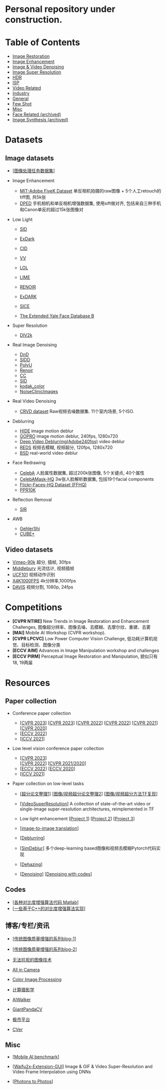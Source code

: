 # Personal repository under construction.

# Table of Contents
- <a href='ImageRestoration.md'> Image Restoration </a>
- <a href='ImageEnhancement.md'> Image Enhancement </a>
- <a href='Denoising.md'> Image & Video Denoising </a>
- <a href='SuperResolution.md'> Image Super Resolution </a>
- <a href='HDR.md'> HDR </a>
- <a href='ISP.md'> ISP </a>
- <a href='VideoRelated.md'> Video Related </a>
- <a href='Industry.md'> Industry</a>
- <a href='General.md'> General </a>
- <a href='FewShot.md'> Few Shot</a>
- <a href='Misc.md'> Misc </a>
- <a href='FaceRelated.md'> Face Related (archived) </a>
- <a href='ImageSynthesis.md'> Image Synthesis (archived)</a>




# Datasets
## Image datasets

- [[图像处理任务数据集](https://github.com/daooshee/Image-Processing-Datasets)]

- Image Enhancement
    - [MIT-Adobe FiveK Dataset](https://data.csail.mit.edu/graphics/fivek/) 单反相机拍摄的raw图像 + 5个人工retouch的tiff图, 共5k张 <Br>
    - [DPED](http://people.ee.ethz.ch/~ihnatova/) 手机相机和单反相机增强数据集, 使用sift做对齐, 包括来自三种手机和Canon单反的超过15k张图像对 <Br>

- Low Light
    - [SID](http://vladlen.info/publications/learning-see-dark/)  <Br>
    - [ExDark](https://github.com/cs-chan/Exclusively-Dark-Image-Dataset) <Br>

    - [CID](https://github.com/505030475/ExtremeLowLight) <Br>
    - [VV](https://sites.google.com/site/vonikakis/datasets)  <Br>
    - [LOL](https://daooshee.github.io/BMVC2018website/)  <Br>
    - [LIME](http://cs.tju.edu.cn/orgs/vision/~xguo/LIME.htm)  <Br>
    - [RENOIR](http://adrianbarburesearch.blogspot.com/p/renoir-dataset.html)
    - [ExDARK](https://github.com/cs-chan/Exclusively-Dark-Image-Dataset) <Br>
    - [SICE](https://github.com/csjcai/SICE) <Br>
    - [The Extended Yale Face Database B](http://vision.ucsd.edu/~iskwak/ExtYaleDatabase/ExtYaleB.html) <Br>

- Super Resolution
    - [DIV2k](https://data.vision.ee.ethz.ch/cvl/DIV2K/)  <Br>

- Real Image Denoising
    - [DnD](https://noise.visinf.tu-darmstadt.de/)  <Br>
    - [SIDD](https://www.eecs.yorku.ca/~kamel/sidd/) <Br>
    - [PolyU](https://github.com/csjunxu/PolyU-Real-World-Noisy-Images-Dataset) <Br>
    - [Renoir](http://ani.stat.fsu.edu/~abarbu/Renoir.html) <Br>
    - [CC](http://snam.ml/research/ccnoise) <Br>
    - [SID](http://cchen156.web.engr.illinois.edu/SID.html) <Br>
    - [kodak_color](http://r0k.us/graphics/kodak/) <Br>
    - [NoiseClinicImages](http://demo.ipol.im/demo/125/input_select?044_solvay_1927.x=63&044_solvay_1927.y=68) <Br>

- Real Video Denoising
    - [CRVD dataset](https://github.com/cao-cong/RViDeNet) Raw视频去噪数据集. 11个室内场景, 5个ISO.  <Br>

- Deblurring
    - [HIDE](https://github.com/joanshen0508/HA_deblur) image motion deblur <Br>
    - [GOPRO](https://github.com/SeungjunNah/DeepDeblur_release) image motion deblur, 240fps, 1280x720 <Br>
    - [Deep Video Deblurring(Adobe240fps)](http://www.cs.ubc.ca/labs/imager/tr/2017/DeepVideoDeblurring/#dataset) video deblur <Br>
    - [REDS](https://seungjunnah.github.io/Datasets/reds) 视频去模糊, 视频超分, 120fps, 1280x720<Br>
    - [BSD](https://github.com/zzh-tech/ESTRNN) real-world video deblur <Br>

- Face Redrawing
    - [CelebA](http://mmlab.ie.cuhk.edu.hk/projects/CelebA.html) 人脸属性数据集, 超过200k张图像, 5个关键点, 40个属性 <Br>
    - [CelebAMask-HQ](https://github.com/switchablenorms/CelebAMask-HQ) 3w张人脸解析数据集, 包括19个facial components <Br>
    - [Flickr-Faces-HQ Dataset (FFHQ)](https://github.com/NVlabs/ffhq-dataset) <Br>
    - [PPR10K](https://github.com/csjliang/PPR10K) <Br>

- Reflection Removal
    - [SIR](https://sir2data.github.io/) <Br>

- AWB
    - [GehlerShi](https://www2.cs.sfu.ca/~colour/data/shi_gehler/) <Br>
    - [CUBE+](https://ipg.fer.hr/ipg/resources/color_constancy) <Br>

## Video datasets
- [Vimeo-90k](http://toflow.csail.mit.edu/) 超分, 插帧,  30fps  <Br>
- [Middlebury](https://vision.middlebury.edu/flow/) 光流估计, 视频插帧 <Br>
- [UCF101](https://www.crcv.ucf.edu/data/UCF101.php) 视频动作识别  <Br>
- [X4K1000FPS](https://github.com/JihyongOh/XVFI) 4k分辨率,1000fps <Br>
- [DAVIS](https://davischallenge.org/index.html) 视频分割, 1080p, 24fps <Br>







# Competitions
- **[CVPR NTIRE]** New Trends in Image Restoration and Enhancement Challenges, 图像超分辨率、图像去噪、去模糊、去摩尔纹、重建、去雾 <Br>
- **[MAI]** Mobile AI Workshop (CVPR workshop). <Br>
- **[CVPR LPCVC]** Low Power Computer Vision Challenge, 低功耗计算机视觉、目标检测、图像分类 <Br>
- **[ECCV AIM]** Advances in Image Manipulation workshop and challenges <Br>
- **[ECCV PIRM]** Perceptual Image Restoration and Manipulation, 貌似只有18, 19两届 <Br>



# Resources
## Paper collection
- Conference paper collection
    - [[CVPR 2023](https://github.com/extreme-assistant/CVPR2023-Paper-Code-Interpretation/blob/master/CVPR2023.md)] 
    [[CVPR 2023](https://github.com/amusi/CVPR2023-Papers-with-Code)] 
    [[CVPR 2022](https://github.com/extreme-assistant/CVPR2022-Paper-Code-Interpretation)] 
    [[CVPR 2022](https://github.com/amusi/CVPR2022-Papers-with-Code)] 
    [[CVPR 2021](https://github.com/52CV/CVPR-2021-Papers)] 
    [[CVPR 2020](https://github.com/extreme-assistant/CVPR2020-Paper-Code-Interpretation)]
    - [[ECCV 2022](https://github.com/extreme-assistant/ECCV2022-Paper-Code-Interpretation)]
    - [[ICCV 2021](https://github.com/extreme-assistant/ICCV2021-Paper-Code-Interpretation/blob/master/ICCV2021.md)] 

- Low level vision conference paper collection
    - [[CVPR 2023](https://github.com/DarrenPan/Awesome-CVPR2023-Low-Level-Vision)]  
    [[CVPR 2022](https://github.com/DarrenPan/CVPR2022-Low-Level-Vision)] 
    [[CVPR 2021/2020](https://github.com/Kobaayyy/Awesome-CVPR2021-CVPR2020-Low-Level-Vision/blob/master/CVPR2021.md)]
    - [[ECCV 2022](https://github.com/DarrenPan/Awesome-ECCV2022-Low-Level-Vision)] 
    [[ECCV 2020](https://zhuanlan.zhihu.com/p/180551773)]
    - [[ICCV 2021](https://github.com/Kobaayyy/Awesome-ICCV2021-Low-Level-Vision)] 

- Paper collection on low-level tasks
    - [[超分论文整理1](https://github.com/ChaofWang/Awesome-Super-Resolution)] [[图像/视频超分论文整理2](https://github.com/HymEric/latest-development-of-ISR-VSR)] [[图像/视频超分方法TF复现](https://github.com/LoSealL/VideoSuperResolution)]

    - [[VideoSuperResolution](https://github.com/LoSealL/VideoSuperResolution)] A collection of state-of-the-art video or single-image super-resolution architectures, reimplemented in TF

    - Low light enhancement [[Project 1](https://github.com/dawnlh/awesome-low-light-image-enhancement)] [[Project 2](https://github.com/cxtalk/You-Can-See-Clearly-Now)] [[Project 3](https://github.com/Elin24/Awesome-Low-Light-Enhancement)]
    - [[image-to-image translation](https://github.com/weihaox/awesome-image-translation)]

    - [[Deblurring](https://github.com/subeeshvasu/Awesome-Deblurring)]
    - [[SimDeblur](https://github.com/ljzycmd/SimDeblur)] 多个deep-learning based图像和视频去模糊Pytorch代码实现

    - [[Dehazing](https://github.com/cxtalk/DehazeZoo)]

    - [[Denoising](https://paperswithcode.com/task/image-denoising?page=2)] [[Denoising with codes](https://github.com/wenbihan/reproducible-image-denoising-state-of-the-art)]

## Codes
- [[各种对比度增强算法代码 Matlab](https://github.com/baidut/OpenCE)]
- [[一些基于C++的对比度增强算法实现](https://github.com/dengyueyun666/Image-Contrast-Enhancement)]

## 博客/专栏/资讯
- [[传统图像质量增强的系列blog-1](https://www.cnblogs.com/Imageshop/category/535367.html)]
- [[传统图像质量增强的系列blog-2](https://blog.csdn.net/maozefa/article/list/1)]
- [无法抗拒的图像技术](https://www.zhihu.com/column/sining)
- [All in Camera](https://www.zhihu.com/column/allincamera)
- [Color Image Processing](https://www.zhihu.com/column/ColorImageProcessing)
- [计算摄影学](https://www.zhihu.com/column/hawkcp)

- [AIWalker](https://www.zhihu.com/column/c_1252624169897562112)
- [GiantPandaCV](https://www.zhihu.com/column/giantpandacv)
- [极市平台](https://www.zhihu.com/column/c_1027917842385129473)
- [CVer](https://www.zhihu.com/column/c_172507674)

## Misc
- [[Mobile AI benchmark](http://ai-benchmark.com/index.html#title)]

- [[Waifu2x-Extension-GUI](https://github.com/AaronFeng753/Waifu2x-Extension-GUI)] Image & GIF & Video Super-Resolution and Video Frame Interpolation using DNNs

- [[Photons to Photos](https://www.photonstophotos.net/index.htm)]